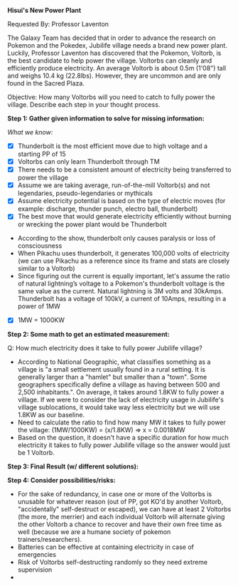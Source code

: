 
**Hisui's New Power Plant**

Requested By: Professor Laventon

The Galaxy Team has decided that in order to advance the research on Pokemon and the Pokedex, Jubilife village needs a brand new power plant. 
Luckily, Professor Laventon has discovered that the Pokemon, Voltorb, is the best candidate to help power the village.
Voltorbs can cleanly and efficiently produce electricity. An average Voltorb is about 0.5m (1'08") tall and weighs 10.4 kg (22.8lbs). 
However, they are uncommon and are only found in the Sacred Plaza.

Objective: How many Voltorbs will you need to catch to fully power the village. Describe each step in your thought process.

**Step 1: Gather given information to solve for missing information:**

*What we know:*
- [x] Thunderbolt is the most efficient move due to high voltage and a starting PP of 15
- [x] Voltorbs can only learn Thunderbolt through TM
- [x] There needs to be a consistent amount of electricity being transferred to power the village
- [x] Assume we are taking average, run-of-the-mill Voltorb(s) and not legendaries, pseudo-legendaries or mythicals
- [x] Assume electricity potential is based on the type of electric moves (for example: discharge, thunder punch, electro ball, thunderbolt)
- [x] The best move that would generate electricity efficiently without burning or wrecking the power plant would be Thunderbolt
- According to the show, thunderbolt only causes paralysis or loss of consciousness 
- When Pikachu uses thunderbolt, it generates 100,000 volts of electricity (we can use Pikachu as a reference since its frame and stats are closely 
  similar to a Voltorb)
- Since figuring out the current is equally important, let's assume the ratio of natural lightning’s voltage to a Pokemon's thunderbolt voltage is 
  the same value as the current. Natural lightning is 3M volts and 30kAmps. Thunderbolt has a voltage of 100kV, a current of 10Amps, resulting in a 
  power of 1MW  
- [x] 1MW = 1000KW

**Step 2: Some math to get an estimated measurement:**

Q: How much electricity does it take to fully power Jubilife village?
- According to National Geographic, what classifies something as a village is "a small settlement usually found in a rural setting. It is generally larger than a "hamlet" but smaller than a "town". Some geographers specifically define a village as having between 500 and 2,500 inhabitants.". On average, it takes around 1.8KW to fully power a village. If we were to consider the lack of electricity usage in Jubilife's village sublocations, it would take way less electricity but we will use 1.8KW as our baseline.
- Need to calculate the ratio to find how many MW it takes to fully power the village: (1MW/1000KW) = (x/1.8KW) => x = 0.0018MW
- Based on the question, it doesn't have a specific duration for how much electricity it takes to fully power Jubilife village so the answer would just
        be 1 Voltorb.

**Step 3: Final Result (w/ different solutions):**

**Step 4: Consider possibilities/risks:**
- For the sake of redundancy, in case one or more of the Voltorbs is unusable for whatever reason (out of PP, got KO'd by another Voltorb, "accidentally" 
self-destruct or escaped), we can have at least 2 Voltorbs (the more, the merrier) and each individual Voltorb will alternate giving the other Voltorb a 
chance to recover and have their own free time as well (because we are a humane society of pokemon trainers/researchers).
- Batteries can be effective at containing electricity in case of emergencies
- Risk of Voltorbs self-destructing randomly so they need extreme supervision
- 
